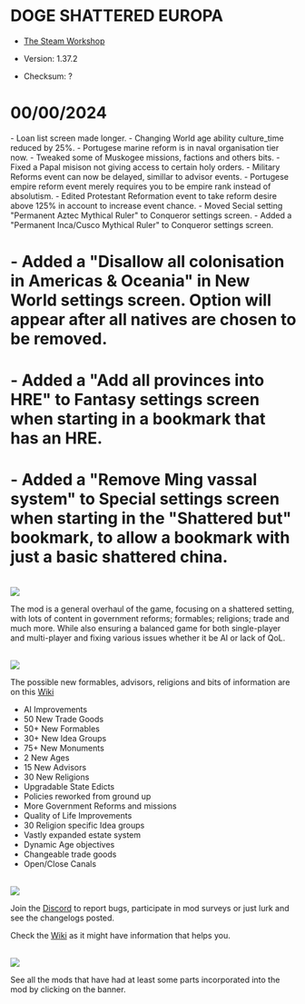 # DOGE SHATTERED EUROPA
- [The Steam Workshop](https://steamcommunity.com/sharedfiles/filedetails/?id=2152606065)

- Version: 1.37.2
- Checksum: ?

<h1>00/00/2024</h1>
- Loan list screen made longer.
- Changing World age ability culture_time reduced by 25%.
- Portugese marine reform is in naval organisation tier now.
- Tweaked some of Muskogee missions, factions and others bits.
- Fixed a Papal misison not giving access to certain holy orders.
- Military Reforms event can now be delayed, simillar to advisor events.
- Portugese empire reform event merely requires you to be empire rank instead of absolutism.
- Edited Protestant Reformation event to take reform desire above 125% in account to increase event chance.
- Moved Secial setting "Permanent Aztec Mythical Ruler" to Conqueror settings screen.
- Added a "Permanent Inca/Cusco Mythical Ruler" to Conqueror settings screen.


# - Added a "Disallow all colonisation in Americas & Oceania" in New World settings screen. Option will appear after all natives are chosen to be removed.
# - Added a "Add all provinces into HRE" to Fantasy settings screen when starting in a bookmark that has an HRE.
# - Added a "Remove Ming vassal system" to Special settings screen when starting in the "Shattered but" bookmark, to allow a bookmark with just a basic shattered china.

<br/>
<img src=https://i.imgur.com/F14PpEA.png/>

The mod is a general overhaul of the game, focusing on a shattered setting, with lots of content in government reforms; formables; religions; trade and much more. While also ensuring a balanced game for both single-player and multi-player and fixing various issues whether it be AI or lack of QoL.

<br/>
<img src=https://i.imgur.com/jIkgNsx.png/>

The possible new formables, advisors, religions and bits of information are on this [Wiki](https://eu4.paradoxwikis.com/Doge_Shattered_Europa)

- AI Improvements
- 50 New Trade Goods
- 50+ New Formables
- 30+ New Idea Groups
- 75+ New Monuments
- 2 New Ages
- 15 New Advisors
- 30 New Religions
- Upgradable State Edicts
- Policies reworked from ground up
- More Government Reforms and missions
- Quality of Life Improvements
- 30 Religion specific Idea groups
- Vastly expanded estate system
- Dynamic Age objectives
- Changeable trade goods
- Open/Close Canals

<br/>

<img src=https://i.imgur.com/rdtTMF7.png/>


Join the [Discord](https://discord.gg/DwNbtWY) to report bugs, participate in mod surveys or just lurk and see the changelogs posted.

Check the [Wiki](https://eu4.paradoxwikis.com/Doge_Shattered_Europa) as it might have information that helps you.

<br/>
<a href="https://steamcommunity.com/workshop/filedetails/discussion/2152606065/3115898713372561841/">
    <img src=https://i.imgur.com/801eNhE.png/>
</a>

See all the mods that have had at least some parts incorporated into the mod by clicking on the banner.


<br/><br/>
